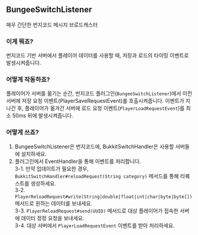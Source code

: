 ## BungeeSwitchListener
매우 간단한 번지코드 메시지 브로드캐스터

### 이게 뭐죠?
번지코드 기반 서버에서 플레이어 데이터를 사용할 때, 저장과 로드의 타이밍 이벤트로 발생시켜줍니다.

### 어떻게 작동하죠?
플레이어가 서버를 옮기는 순간, 번지코드 플러그인(`BungeeSwitchListener`)에서 이전 서버에 저장 요청 이벤트(PlayerSaveRequestEvent)를 호출시켜줍니다.
이벤트가 지나간 후, 플레이어가 옮겨간 서버에 로드 요청 이벤트(`PlayerLoadRequestEvent`)를 최소 50ms 뒤에 발생시켜줍니다. 

### 어떻게 쓰죠?
1. BungeeSwitchListener은 번지코드에, BukkitSwitchHandler은 사용할 서버들에 설치하세요.
2. 플러그인에서 EventHandler을 통해 이벤트를 처리합니다.<br>
3-1. 만약 업데이트가 필요한 경우, `BukkitSwitchHandler#reloadRequest(String category)` 메서드를 통해 리퀘스트를 생성하세요.<br>
3-2. `PlayerReloadRequest#write(String|double|float|int|char|byte|byte[])` 메서드로 원하는 데이터를 보내세요.<br>
3-3. `PlayerReloadRequest#send(UUID)` 메서드로 대상 플레이어가 접속한 서버에 데이터 정정 요청을 보내세요.<br>
3-4. 대상 서버에서 `PlayerLoadRequestEvent` 이벤트를 받아 처리하세요.<br>